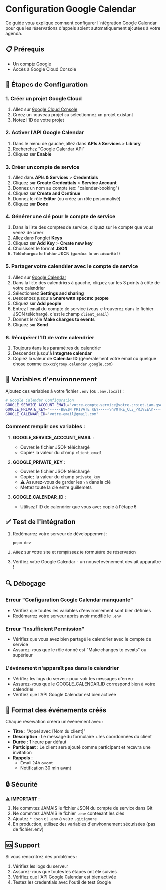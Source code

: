 # Configuration Google Calendar

Ce guide vous explique comment configurer l'intégration Google Calendar pour que les réservations d'appels soient automatiquement ajoutées à votre agenda.

## 📋 Prérequis

- Un compte Google
- Accès à Google Cloud Console

## 🔧 Étapes de Configuration

### 1. Créer un projet Google Cloud

1. Allez sur [Google Cloud Console](https://console.cloud.google.com/)
2. Créez un nouveau projet ou sélectionnez un projet existant
3. Notez l'ID de votre projet

### 2. Activer l'API Google Calendar

1. Dans le menu de gauche, allez dans **APIs & Services** > **Library**
2. Recherchez "Google Calendar API"
3. Cliquez sur **Enable**

### 3. Créer un compte de service

1. Allez dans **APIs & Services** > **Credentials**
2. Cliquez sur **Create Credentials** > **Service Account**
3. Donnez un nom au compte (ex: "calendar-booking")
4. Cliquez sur **Create and Continue**
5. Donnez le rôle **Editor** (ou créez un rôle personnalisé)
6. Cliquez sur **Done**

### 4. Générer une clé pour le compte de service

1. Dans la liste des comptes de service, cliquez sur le compte que vous venez de créer
2. Allez dans l'onglet **Keys**
3. Cliquez sur **Add Key** > **Create new key**
4. Choisissez le format **JSON**
5. Téléchargez le fichier JSON (gardez-le en sécurité !)

### 5. Partager votre calendrier avec le compte de service

1. Allez sur [Google Calendar](https://calendar.google.com/)
2. Dans la liste des calendriers à gauche, cliquez sur les 3 points à côté de votre calendrier
3. Sélectionnez **Settings and sharing**
4. Descendez jusqu'à **Share with specific people**
5. Cliquez sur **Add people**
6. Entrez l'email du compte de service (vous le trouverez dans le fichier JSON téléchargé, c'est le champ `client_email`)
7. Donnez le rôle **Make changes to events**
8. Cliquez sur **Send**

### 6. Récupérer l'ID de votre calendrier

1. Toujours dans les paramètres du calendrier
2. Descendez jusqu'à **Integrate calendar**
3. Copiez la valeur de **Calendar ID** (généralement votre email ou quelque chose comme `xxxxx@group.calendar.google.com`)

## 🔐 Variables d'environnement

Ajoutez ces variables à votre fichier `.env` (ou `.env.local`) :

```bash
# Google Calendar Configuration
GOOGLE_SERVICE_ACCOUNT_EMAIL="votre-compte-service@votre-projet.iam.gserviceaccount.com"
GOOGLE_PRIVATE_KEY="-----BEGIN PRIVATE KEY-----\nVOTRE_CLE_PRIVEE\n-----END PRIVATE KEY-----\n"
GOOGLE_CALENDAR_ID="votre-email@gmail.com"
```

### Comment remplir ces variables :

1. **GOOGLE_SERVICE_ACCOUNT_EMAIL** : 
   - Ouvrez le fichier JSON téléchargé
   - Copiez la valeur du champ `client_email`

2. **GOOGLE_PRIVATE_KEY** :
   - Ouvrez le fichier JSON téléchargé
   - Copiez la valeur du champ `private_key`
   - ⚠️ Assurez-vous de garder les `\n` dans la clé
   - Mettez toute la clé entre guillemets

3. **GOOGLE_CALENDAR_ID** :
   - Utilisez l'ID de calendrier que vous avez copié à l'étape 6

## ✅ Test de l'intégration

1. Redémarrez votre serveur de développement :
   ```bash
   pnpm dev
   ```

2. Allez sur votre site et remplissez le formulaire de réservation

3. Vérifiez votre Google Calendar - un nouvel événement devrait apparaître !

## 🔍 Débogage

### Erreur "Configuration Google Calendar manquante"

- Vérifiez que toutes les variables d'environnement sont bien définies
- Redémarrez votre serveur après avoir modifié le `.env`

### Erreur "Insufficient Permission"

- Vérifiez que vous avez bien partagé le calendrier avec le compte de service
- Assurez-vous que le rôle donné est "Make changes to events" ou supérieur

### L'événement n'apparaît pas dans le calendrier

- Vérifiez les logs du serveur pour voir les messages d'erreur
- Assurez-vous que le GOOGLE_CALENDAR_ID correspond bien à votre calendrier
- Vérifiez que l'API Google Calendar est bien activée

## 📝 Format des événements créés

Chaque réservation créera un événement avec :

- **Titre** : "Appel avec [Nom du client]"
- **Description** : Le message du formulaire + les coordonnées du client
- **Durée** : 1 heure par défaut
- **Participant** : Le client sera ajouté comme participant et recevra une invitation
- **Rappels** : 
  - Email 24h avant
  - Notification 30 min avant

## 🔒 Sécurité

⚠️ **IMPORTANT** :

1. Ne commitez JAMAIS le fichier JSON du compte de service dans Git
2. Ne commitez JAMAIS le fichier `.env` contenant les clés
3. Ajoutez `*.json` et `.env` à votre `.gitignore`
4. En production, utilisez des variables d'environnement sécurisées (pas de fichier .env)

## 🆘 Support

Si vous rencontrez des problèmes :

1. Vérifiez les logs du serveur
2. Assurez-vous que toutes les étapes ont été suivies
3. Vérifiez que l'API Google Calendar est bien activée
4. Testez les credentials avec l'outil de test Google

